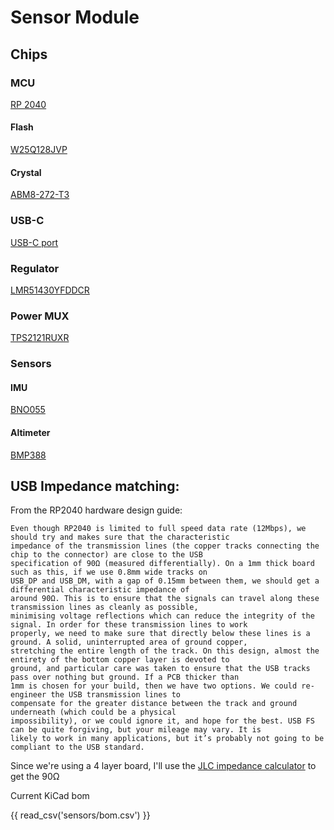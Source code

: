 # Sensor Module

## Chips
 

### MCU

[RP 2040](https://www.raspberrypi.com/products/rp2040/)

#### Flash

[W25Q128JVP](https://www.winbond.com/hq/product/code-storage-flash-memory/serial-nor-flash/?__locale=en&partNo=W25Q128JV)

#### Crystal

[ABM8-272-T3](https://www.digikey.ca/en/products/detail/abracon-llc/ABM8-272-T3/22472366)

### USB-C 

[USB-C port](https://jlcpcb.com/partdetail/Korean_HropartsElec-TYPE_C_31_M04/C129018)

### Regulator

[LMR51430YFDDCR](https://jlcpcb.com/partdetail/TexasInstruments-LMR51430YFDDCR/C5219261)

### Power MUX

[TPS2121RUXR](https://jlcpcb.com/partdetail/TexasInstruments-TPS2121RUXR/C485916)

### Sensors

#### IMU

[BNO055](https://www.bosch-sensortec.com/products/smart-sensor-systems/bno055/)

#### Altimeter

[BMP388](https://www.bosch-sensortec.com/products/environmental-sensors/pressure-sensors/bmp388/)

## USB Impedance matching:

From the RP2040 hardware design guide:
```
Even though RP2040 is limited to full speed data rate (12Mbps), we should try and makes sure that the characteristic
impedance of the transmission lines (the copper tracks connecting the chip to the connector) are close to the USB
specification of 90Ω (measured differentially). On a 1mm thick board such as this, if we use 0.8mm wide tracks on
USB_DP and USB_DM, with a gap of 0.15mm between them, we should get a differential characteristic impedance of
around 90Ω. This is to ensure that the signals can travel along these transmission lines as cleanly as possible,
minimising voltage reflections which can reduce the integrity of the signal. In order for these transmission lines to work
properly, we need to make sure that directly below these lines is a ground. A solid, uninterrupted area of ground copper,
stretching the entire length of the track. On this design, almost the entirety of the bottom copper layer is devoted to
ground, and particular care was taken to ensure that the USB tracks pass over nothing but ground. If a PCB thicker than
1mm is chosen for your build, then we have two options. We could re-engineer the USB transmission lines to
compensate for the greater distance between the track and ground underneath (which could be a physical
impossibility), or we could ignore it, and hope for the best. USB FS can be quite forgiving, but your mileage may vary. It is
likely to work in many applications, but it’s probably not going to be compliant to the USB standard.
```

Since we're using a 4 layer board, I'll use the [JLC impedance calculator](https://jlcpcb.com/pcb-impedance-calculator) to get the 90Ω


Current KiCad bom

{{ read_csv('sensors/bom.csv') }}